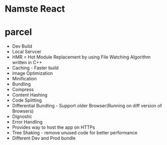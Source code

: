 # Namste React

# parcel
- Dev Build
- Local Servcer
- HMR = Hot Module Replacement by using File Watching Algorithm written in C++
- Caching - Faster build 
- Image Optimization
- Minification
- Bundling
- Compress
- Content Hashing
- Code Splitting
- Differential Bundling - Support older Browser(Running on diff version of Browsers)
- Dignostic
- Error Handling
- Provides way to host the app on HTTPs
- Tree Shaking - remove unused code for better performance
- Different Dev and Prod bundle